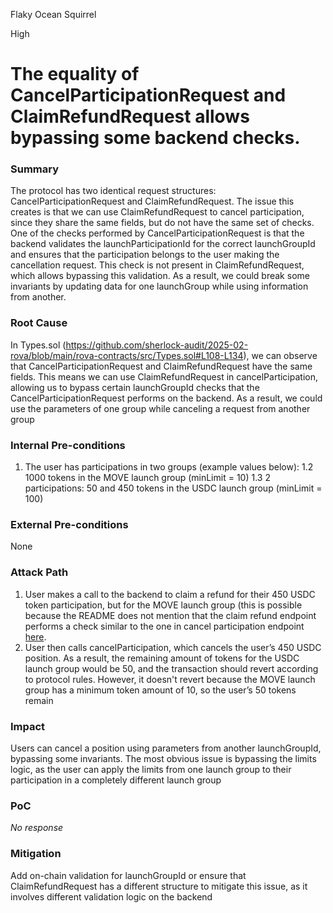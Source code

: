 Flaky Ocean Squirrel

High

# The equality of CancelParticipationRequest and ClaimRefundRequest allows bypassing some backend checks.

### Summary

The protocol has two identical request structures: CancelParticipationRequest and ClaimRefundRequest. The issue this creates is that we can use ClaimRefundRequest to cancel participation, since they share the same fields, but do not have the same set of checks. One of the checks performed by CancelParticipationRequest is that the backend validates the launchParticipationId for the correct launchGroupId and ensures that the participation belongs to the user making the cancellation request. This check is not present in ClaimRefundRequest, which allows bypassing this validation. As a result, we could break some invariants by updating data for one launchGroup while using information from another.

### Root Cause

In Types.sol (https://github.com/sherlock-audit/2025-02-rova/blob/main/rova-contracts/src/Types.sol#L108-L134), we can observe that CancelParticipationRequest and ClaimRefundRequest have the same fields. This means we can use ClaimRefundRequest in cancelParticipation, allowing us to bypass certain launchGroupId checks that the CancelParticipationRequest performs on the backend. As a result, we could use the parameters of one group while canceling a request from another group

### Internal Pre-conditions

1. The user has participations in two groups (example values below): 
1.2 1000 tokens in the MOVE launch group (minLimit = 10) 
1.3 2 participations: 50 and 450 tokens in the USDC launch group (minLimit = 100)

### External Pre-conditions

None

### Attack Path

1. User makes a call to the backend to claim a refund for their 450 USDC token participation, but for the MOVE launch group (this is possible because the README does not mention that the claim refund endpoint performs a check similar to the one in cancel participation endpoint [here](https://github.com/dpm-labs/rova-contracts/blob/main/README.md#signing-requests:~:text=For%20cancelParticipation%20requests%2C%20our%20backend%20would%20validate%20that%20the%20launchParticipationId%20is%20valid%20for%20the%20launchGroupId%20and%20that%20it%20the%20participation%20belongs%20to%20the%20same%20user%20making%20the%20cancellation%20request.).
2. User then calls cancelParticipation, which cancels the user’s 450 USDC position. As a result, the remaining amount of tokens for the USDC launch group would be 50, and the transaction should revert according to protocol rules. However, it doesn't revert because the MOVE launch group has a minimum token amount of 10, so the user’s 50 tokens remain

### Impact

Users can cancel a position using parameters from another launchGroupId, bypassing some invariants. The most obvious issue is bypassing the limits logic, as the user can apply the limits from one launch group to their participation in a completely different launch group

### PoC

_No response_

### Mitigation

Add on-chain validation for launchGroupId or ensure that ClaimRefundRequest has a different structure to mitigate this issue, as it involves different validation logic on the backend